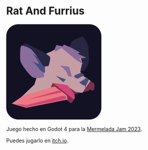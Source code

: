 # Rat And Furrius
![icon](icon.svg)

Juego hecho en Godot 4 para la [Mermelada Jam 2023](https://itch.io/jam/mermelada-jam).

Puedes jugarlo en [itch.io](https://antimundo.itch.io/rat-and-furrius).

